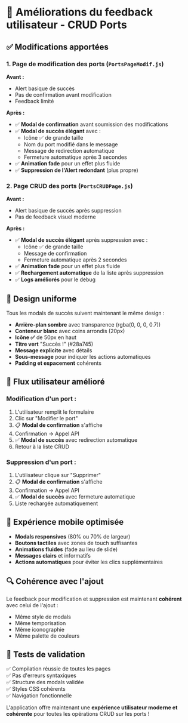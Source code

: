# 🎯 Améliorations du feedback utilisateur - CRUD Ports

## ✅ Modifications apportées

### 1. Page de modification des ports (`PortsPageModif.js`)

**Avant :**
- Alert basique de succès
- Pas de confirmation avant modification
- Feedback limité

**Après :**
- ✅ **Modal de confirmation** avant soumission des modifications
- ✅ **Modal de succès élégant** avec :
  - Icône ✅ de grande taille
  - Nom du port modifié dans le message
  - Message de redirection automatique
  - Fermeture automatique après 3 secondes
- ✅ **Animation fade** pour un effet plus fluide
- ✅ **Suppression de l'Alert redondant** (plus propre)

### 2. Page CRUD des ports (`PortsCRUDPage.js`)

**Avant :**
- Alert basique de succès après suppression
- Pas de feedback visuel moderne

**Après :**
- ✅ **Modal de succès élégant** après suppression avec :
  - Icône ✅ de grande taille
  - Message de confirmation
  - Fermeture automatique après 2 secondes
- ✅ **Animation fade** pour un effet plus fluide
- ✅ **Rechargement automatique** de la liste après suppression
- ✅ **Logs améliorés** pour le debug

## 🎨 Design uniforme

Tous les modals de succès suivent maintenant le même design :
- **Arrière-plan sombre** avec transparence (rgba(0, 0, 0, 0.7))
- **Conteneur blanc** avec coins arrondis (20px)
- **Icône ✅** de 50px en haut
- **Titre vert** "Succès !" (#28a745)
- **Message explicite** avec détails
- **Sous-message** pour indiquer les actions automatiques
- **Padding et espacement** cohérents

## 🔄 Flux utilisateur amélioré

### Modification d'un port :
1. L'utilisateur remplit le formulaire
2. Clic sur "Modifier le port"
3. 📋 **Modal de confirmation** s'affiche
4. Confirmation → Appel API
5. ✅ **Modal de succès** avec redirection automatique
6. Retour à la liste CRUD

### Suppression d'un port :
1. L'utilisateur clique sur "Supprimer" 
2. 📋 **Modal de confirmation** s'affiche
3. Confirmation → Appel API
4. ✅ **Modal de succès** avec fermeture automatique
5. Liste rechargée automatiquement

## 📱 Expérience mobile optimisée

- **Modals responsives** (80% ou 70% de largeur)
- **Boutons tactiles** avec zones de touch suffisantes
- **Animations fluides** (fade au lieu de slide)
- **Messages clairs** et informatifs
- **Actions automatiques** pour éviter les clics supplémentaires

## 🔍 Cohérence avec l'ajout

Le feedback pour modification et suppression est maintenant **cohérent** avec celui de l'ajout :
- Même style de modals
- Même temporisation
- Même iconographie
- Même palette de couleurs

## 🧪 Tests de validation

✅ Compilation réussie de toutes les pages  
✅ Pas d'erreurs syntaxiques  
✅ Structure des modals validée  
✅ Styles CSS cohérents  
✅ Navigation fonctionnelle  

L'application offre maintenant une **expérience utilisateur moderne et cohérente** pour toutes les opérations CRUD sur les ports !
